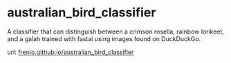 # australian_bird_classifier
A classifier that can distinguish between a crimson rosella, rainbow lorikeet, and a galah trained with fastai using images found on DuckDuckGo.

url: [frenio.github.io/australian_bird_classifier](https://frenio.github.io/australian_bird_classifier/)
